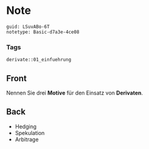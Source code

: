 # Note
```
guid: LSuvABo-6T
notetype: Basic-d7a3e-4ce08
```

### Tags
```
derivate::01_einfuehrung
```

## Front
Nennen Sie drei <b>Motive</b> für den Einsatz von <b>Derivaten</b>.

## Back
<ul>
  <li>Hedging
  <li>Spekulation
  <li>Arbitrage
</ul>
